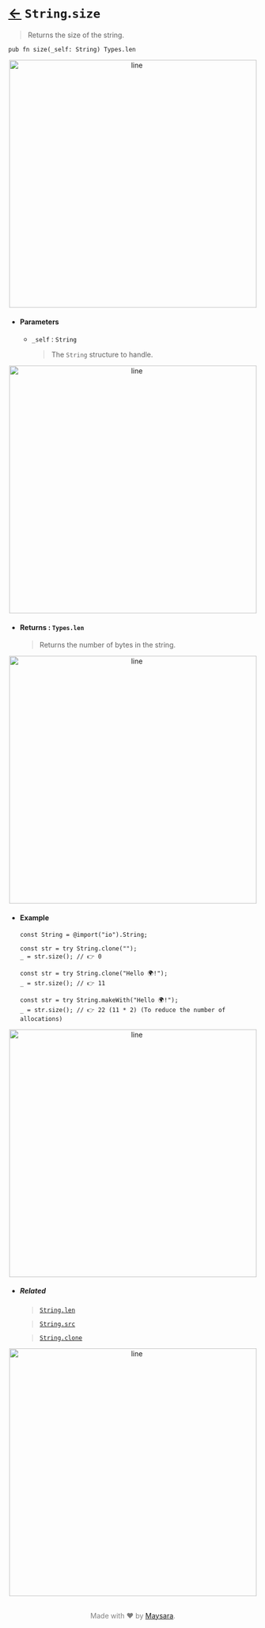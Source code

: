 # [←](../String.md) `String`.`size`

> Returns the size of the string.

```zig
pub fn size(_self: String) Types.len
```


<div align="center">
<img src="https://super-zig.github.io/io/_dist/img/md/line.png" alt="line" style="width:500px;"/>
</div>

- #### Parameters

    - `_self` : `String`

        > The `String` structure to handle.


<div align="center">
<img src="https://super-zig.github.io/io/_dist/img/md/line.png" alt="line" style="width:500px;"/>
</div>

- #### Returns : `Types.len`

    > Returns the number of bytes in the string.

<div align="center">
<img src="https://super-zig.github.io/io/_dist/img/md/line.png" alt="line" style="width:500px;"/>
</div>

- #### Example

    ```zig
    const String = @import("io").String;
    ```

    ```zig
    const str = try String.clone("");
    _ = str.size(); // 👉 0
    ```

    ```zig
    const str = try String.clone("Hello 🌍!");
    _ = str.size(); // 👉 11
    ```

    ```zig
    const str = try String.makeWith("Hello 🌍!");
    _ = str.size(); // 👉 22 (11 * 2) (To reduce the number of allocations)
    ```

<div align="center">
<img src="https://super-zig.github.io/io/_dist/img/md/line.png" alt="line" style="width:500px;"/>
</div>

- ##### Related

  > [`String.len`](./len.md)

  > [`String.src`](./src.md)

  > [`String.clone`](./clone.md)

<div align="center">
<img src="https://super-zig.github.io/io/_dist/img/md/line.png" alt="line" style="width:500px;"/>
</div>

<p align="center" style="color:grey;"><br />Made with ❤️ by <a href="http://github.com/maysara-elshewehy" target="blank">Maysara</a>.</p>